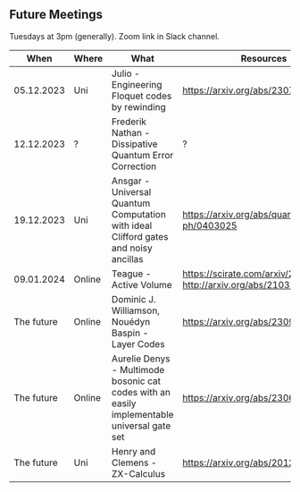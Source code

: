 ## Future Meetings

Tuesdays at 3pm (generally). Zoom link in Slack channel.

| When       | Where | What                                                                                        | Resources                                                            |
|------------| --- |---------------------------------------------------------------------------------------------|----------------------------------------------------------------------|  
| 05.12.2023 | Uni | Julio - Engineering Floquet codes by rewinding                                              | https://arxiv.org/abs/2307.13668                                     |
| 12.12.2023 | ? | Frederik Nathan - Dissipative Quantum Error Correction | ? |
| 19.12.2023 | Uni | Ansgar - Universal Quantum Computation with ideal Clifford gates and noisy ancillas | https://arxiv.org/abs/quant-ph/0403025                               |
| 09.01.2024 | Online | Teague - Active Volume                                                                      | https://scirate.com/arxiv/2211.15465, http://arxiv.org/abs/2103.08612 |
| The future | Online | Dominic J. Williamson, Nouédyn Baspin - Layer Codes                                         | https://arxiv.org/abs/2309.16503                                     |
| The future | Online | Aurelie Denys - Multimode bosonic cat codes with an easily implementable universal gate set | https://arxiv.org/abs/2306.11621                                     |
| The future | Uni | Henry and Clemens - ZX-Calculus                                                             | https://arxiv.org/abs/2012.13966                                     |
